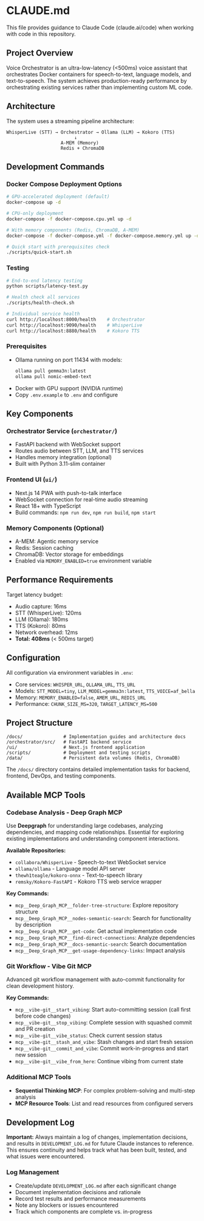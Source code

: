 # CLAUDE.md

This file provides guidance to Claude Code (claude.ai/code) when working with code in this repository.

## Project Overview

Voice Orchestrator is an ultra-low-latency (<500ms) voice assistant that orchestrates Docker containers for speech-to-text, language models, and text-to-speech. The system achieves production-ready performance by orchestrating existing services rather than implementing custom ML code.

## Architecture

The system uses a streaming pipeline architecture:
```
WhisperLive (STT) → Orchestrator → Ollama (LLM) → Kokoro (TTS)
                         ↓
                    A-MEM (Memory)
                    Redis + ChromaDB
```

## Development Commands

### Docker Compose Deployment Options
```bash
# GPU-accelerated deployment (default)
docker-compose up -d

# CPU-only deployment
docker-compose -f docker-compose.cpu.yml up -d

# With memory components (Redis, ChromaDB, A-MEM)
docker-compose -f docker-compose.yml -f docker-compose.memory.yml up -d

# Quick start with prerequisites check
./scripts/quick-start.sh
```

### Testing
```bash
# End-to-end latency testing
python scripts/latency-test.py

# Health check all services
./scripts/health-check.sh

# Individual service health
curl http://localhost:8000/health    # Orchestrator
curl http://localhost:9090/health    # WhisperLive
curl http://localhost:8880/health    # Kokoro TTS
```

### Prerequisites
- Ollama running on port 11434 with models:
  ```bash
  ollama pull gemma3n:latest
  ollama pull nomic-embed-text
  ```
- Docker with GPU support (NVIDIA runtime)
- Copy `.env.example` to `.env` and configure

## Key Components

### Orchestrator Service (`orchestrator/`)
- FastAPI backend with WebSocket support
- Routes audio between STT, LLM, and TTS services
- Handles memory integration (optional)
- Built with Python 3.11-slim container

### Frontend UI (`ui/`)
- Next.js 14 PWA with push-to-talk interface
- WebSocket connection for real-time audio streaming
- React 18+ with TypeScript
- Build commands: `npm run dev`, `npm run build`, `npm start`

### Memory Components (Optional)
- A-MEM: Agentic memory service
- Redis: Session caching
- ChromaDB: Vector storage for embeddings
- Enabled via `MEMORY_ENABLED=true` environment variable

## Performance Requirements

Target latency budget:
- Audio capture: 16ms
- STT (WhisperLive): 120ms  
- LLM (Ollama): 180ms
- TTS (Kokoro): 80ms
- Network overhead: 12ms
- **Total: 408ms** (< 500ms target)

## Configuration

All configuration via environment variables in `.env`:
- Core services: `WHISPER_URL`, `OLLAMA_URL`, `TTS_URL`
- Models: `STT_MODEL=tiny`, `LLM_MODEL=gemma3n:latest`, `TTS_VOICE=af_bella`
- Memory: `MEMORY_ENABLED=false`, `AMEM_URL`, `REDIS_URL`
- Performance: `CHUNK_SIZE_MS=320`, `TARGET_LATENCY_MS=500`

## Project Structure

```
/docs/               # Implementation guides and architecture docs
/orchestrator/src/   # FastAPI backend service
/ui/                 # Next.js frontend application
/scripts/            # Deployment and testing scripts
/data/               # Persistent data volumes (Redis, ChromaDB)
```

The `/docs/` directory contains detailed implementation tasks for backend, frontend, DevOps, and testing components.

## Available MCP Tools

### Codebase Analysis - Deep Graph MCP
Use **Deepgraph** for understanding large codebases, analyzing dependencies, and mapping code relationships. Essential for exploring existing implementations and understanding component interactions.

**Available Repositories:**
- `collabora/WhisperLive` - Speech-to-text WebSocket service
- `ollama/ollama` - Language model API server  
- `thewh1teagle/kokoro-onnx` - Text-to-speech library
- `remsky/Kokoro-FastAPI` - Kokoro TTS web service wrapper

**Key Commands:**
- `mcp__Deep_Graph_MCP__folder-tree-structure`: Explore repository structure
- `mcp__Deep_Graph_MCP__nodes-semantic-search`: Search for functionality by description
- `mcp__Deep_Graph_MCP__get-code`: Get actual implementation code
- `mcp__Deep_Graph_MCP__find-direct-connections`: Analyze dependencies
- `mcp__Deep_Graph_MCP__docs-semantic-search`: Search documentation
- `mcp__Deep_Graph_MCP__get-usage-dependency-links`: Impact analysis

### Git Workflow - Vibe Git MCP
Advanced git workflow management with auto-commit functionality for clean development history.

**Key Commands:**
- `mcp__vibe-git__start_vibing`: Start auto-committing session (call first before code changes)
- `mcp__vibe-git__stop_vibing`: Complete session with squashed commit and PR creation
- `mcp__vibe-git__vibe_status`: Check current session status
- `mcp__vibe-git__stash_and_vibe`: Stash changes and start fresh session
- `mcp__vibe-git__commit_and_vibe`: Commit work-in-progress and start new session
- `mcp__vibe-git__vibe_from_here`: Continue vibing from current state

### Additional MCP Tools
- **Sequential Thinking MCP**: For complex problem-solving and multi-step analysis
- **MCP Resource Tools**: List and read resources from configured servers

## Development Log

**Important:** Always maintain a log of changes, implementation decisions, and results in `DEVELOPMENT_LOG.md` for future Claude instances to reference. This ensures continuity and helps track what has been built, tested, and what issues were encountered.

### Log Management
- Create/update `DEVELOPMENT_LOG.md` after each significant change
- Document implementation decisions and rationale
- Record test results and performance measurements
- Note any blockers or issues encountered
- Track which components are complete vs. in-progress